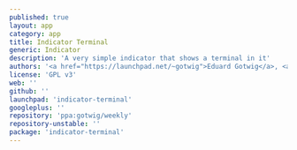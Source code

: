 ```yaml
---
published: true
layout: app
category: app
title: Indicator Terminal
generic: Indicator
description: 'A very simple indicator that shows a terminal in it'
authors: '<a href="https://launchpad.net/~gotwig">Eduard Gotwig</a>, <a href="https://launchpad.net/~erasmo-marin">Erasmo Marín</a>'
license: 'GPL v3'
web: ''
github: ''
launchpad: 'indicator-terminal'
googleplus: ''
repository: 'ppa:gotwig/weekly'
repository-unstable: ''
package: 'indicator-terminal'
---
```

